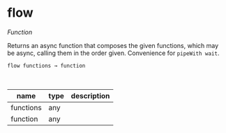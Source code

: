 # flow

_Function_

Returns an async function that composes the given functions, which may be async, calling them in the order given.
Convenience for `pipeWith wait`.

<pre><code>flow functions &rarr; function</code></pre>
<br>

| name | type | description |
|------|------|-------------|
|functions|any||
|function|any||


